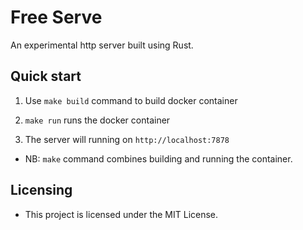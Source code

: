 # Free Serve

An experimental http server built using Rust.


Quick start
-----------
 1. Use `make build` command to build docker container

 2. `make run` runs the docker container

 3. The server will running on `http://localhost:7878`

  - NB: `make` command combines building and running the container.



Licensing
-----------
- This project is licensed under the MIT License.